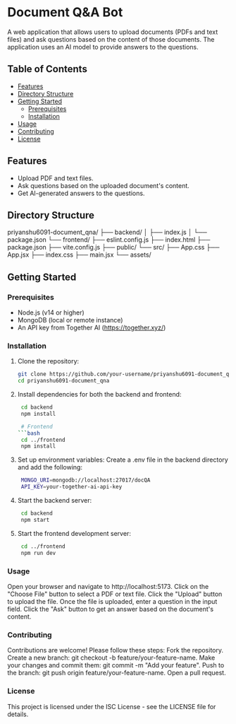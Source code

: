 # Document Q&A Bot

A web application that allows users to upload documents (PDFs and text files) and ask questions based on the content of those documents. The application uses an AI model to provide answers to the questions.

## Table of Contents

- [Features](#features)
- [Directory Structure](#directory-structure)
- [Getting Started](#getting-started)
  - [Prerequisites](#prerequisites)
  - [Installation](#installation)
- [Usage](#usage)
- [Contributing](#contributing)
- [License](#license)

## Features

- Upload PDF and text files.
- Ask questions based on the uploaded document's content.
- Get AI-generated answers to the questions.

## Directory Structure
priyanshu6091-document_qna/
├── backend/
│   ├── index.js
│   └── package.json
└── frontend/
├── eslint.config.js
├── index.html
├── package.json
├── vite.config.js
├── public/
└── src/
├── App.css
├── App.jsx
├── index.css
├── main.jsx
└── assets/

## Getting Started

### Prerequisites

- Node.js (v14 or higher)
- MongoDB (local or remote instance)
- An API key from Together AI (https://together.xyz/)

### Installation

1. Clone the repository:

   ```bash
   git clone https://github.com/your-username/priyanshu6091-document_qna.git
   cd priyanshu6091-document_qna
2. Install dependencies for both the backend and frontend:
   ```bash
    cd backend
    npm install

    # Frontend
   ```bash
    cd ../frontend
    npm install
3. Set up environment variables:
Create a .env file in the backend directory and add the following:
   ```bash
    MONGO_URI=mongodb://localhost:27017/docQA
    API_KEY=your-together-ai-api-key
4. Start the backend server:
   ```bash
    cd backend
    npm start
5. Start the frontend development server:
   ```bash
    cd ../frontend
    npm run dev

### Usage
Open your browser and navigate to http://localhost:5173.
Click on the "Choose File" button to select a PDF or text file.
Click the "Upload" button to upload the file.
Once the file is uploaded, enter a question in the input field.
Click the "Ask" button to get an answer based on the document's content.
### Contributing
Contributions are welcome! Please follow these steps:
Fork the repository.
Create a new branch: git checkout -b feature/your-feature-name.
Make your changes and commit them: git commit -m "Add your feature".
Push to the branch: git push origin feature/your-feature-name.
Open a pull request.
### License
This project is licensed under the ISC License - see the LICENSE file for details.
